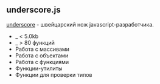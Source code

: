 ## underscore.js

[underscore] - швейцарский нож javascript-разработчика.

  - _ < 5.0kb
  - _ \> 80 функций
  - Работа с массивами
  - Работа с объектами
  - Работа с функциями
  - Функции-утилиты
  - Функции для проверки типов

[underscore]:http://underscorejs.org
